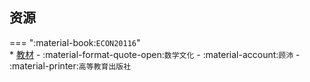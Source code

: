 ## 资源  
=== ":material-book:`ECON20116`"  
    * [教材](https://api.ecylt.top/v1/lanzou_link?url=https://cqu-openlib.lanzout.com/iaUCY296fhch&type=down) - :material-format-quote-open:`数学文化` - :material-account:`顾沛` - :material-printer:`高等教育出版社`  
